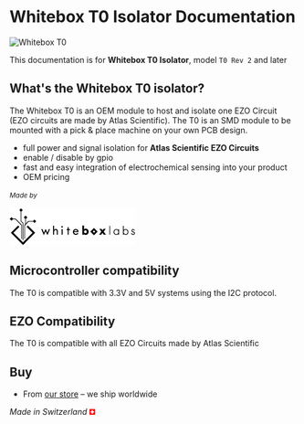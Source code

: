 # Whitebox T0 Isolator Documentation

![Whitebox T0](/_media/whitebox-t0.jpg)

This documentation is for **Whitebox T0 Isolator**, model `T0 Rev 2` and later

## What's the Whitebox T0 isolator? <!-- {docsify-ignore} -->
The Whitebox T0 is an OEM module to host and isolate one EZO Circuit (EZO circuits are made by Atlas Scientific). The T0 is an SMD module to be mounted with a pick & place machine on your own PCB design.

* full power and signal isolation for **Atlas Scientific EZO Circuits**
* enable / disable by gpio
* fast and easy integration of electrochemical sensing into your product
* OEM pricing

<small>_Made by_</small>

![Whitebox Logo](_media/whitebox_logo.png)


## Microcontroller compatibility
The T0 is compatible with 3.3V and 5V systems using the I2C protocol.

## EZO Compatibility
The T0 is compatible with all EZO Circuits made by Atlas Scientific

## Buy <!-- {docsify-ignore} -->
* From [our store](https://www.whiteboxes.ch/shop/whitebox-t0-full-tray/) – we ship worldwide

*Made in Switzerland* ![Switzerland](_media/its-flag-is-a-big-plus.png)

